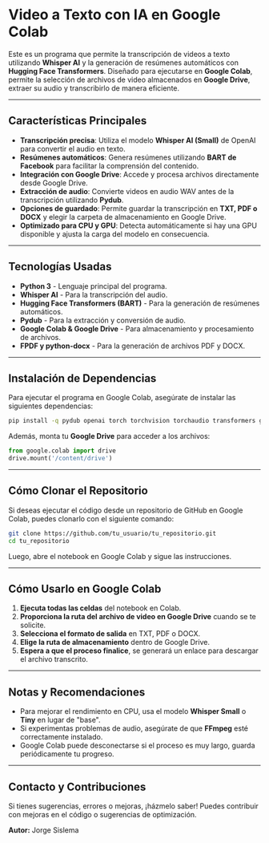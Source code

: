 # Video a Texto con IA en Google Colab

Este es un programa que permite la transcripción de videos a texto utilizando **Whisper AI** y la generación de resúmenes automáticos con **Hugging Face Transformers**. Diseñado para ejecutarse en **Google Colab**, permite la selección de archivos de video almacenados en **Google Drive**, extraer su audio y transcribirlo de manera eficiente.

---

## Características Principales

- **Transcripción precisa**: Utiliza el modelo **Whisper AI (Small)** de OpenAI para convertir el audio en texto.
- **Resúmenes automáticos**: Genera resúmenes utilizando **BART de Facebook** para facilitar la comprensión del contenido.
- **Integración con Google Drive**: Accede y procesa archivos directamente desde Google Drive.
- **Extracción de audio**: Convierte videos en audio WAV antes de la transcripción utilizando **Pydub**.
- **Opciones de guardado**: Permite guardar la transcripción en **TXT, PDF o DOCX** y elegir la carpeta de almacenamiento en Google Drive.
- **Optimizado para CPU y GPU**: Detecta automáticamente si hay una GPU disponible y ajusta la carga del modelo en consecuencia.

---

## Tecnologías Usadas

- **Python 3** - Lenguaje principal del programa.
- **Whisper AI** - Para la transcripción del audio.
- **Hugging Face Transformers (BART)** - Para la generación de resúmenes automáticos.
- **Pydub** - Para la extracción y conversión de audio.
- **Google Colab & Google Drive** - Para almacenamiento y procesamiento de archivos.
- **FPDF y python-docx** - Para la generación de archivos PDF y DOCX.

---

## Instalación de Dependencias

Para ejecutar el programa en Google Colab, asegúrate de instalar las siguientes dependencias:

```sh
pip install -q pydub openai torch torchvision torchaudio transformers google-colab ipywidgets ffmpeg fpdf python-docx
```

Además, monta tu **Google Drive** para acceder a los archivos:

```python
from google.colab import drive
drive.mount('/content/drive')
```

---

## Cómo Clonar el Repositorio

Si deseas ejecutar el código desde un repositorio de GitHub en Google Colab, puedes clonarlo con el siguiente comando:

```sh
git clone https://github.com/tu_usuario/tu_repositorio.git
cd tu_repositorio
```

Luego, abre el notebook en Google Colab y sigue las instrucciones.

---

## Cómo Usarlo en Google Colab

1. **Ejecuta todas las celdas** del notebook en Colab.
2. **Proporciona la ruta del archivo de video en Google Drive** cuando se te solicite.
3. **Selecciona el formato de salida** en TXT, PDF o DOCX.
4. **Elige la ruta de almacenamiento** dentro de Google Drive.
5. **Espera a que el proceso finalice**, se generará un enlace para descargar el archivo transcrito.

---

## Notas y Recomendaciones

- Para mejorar el rendimiento en CPU, usa el modelo **Whisper Small** o **Tiny** en lugar de "base".
- Si experimentas problemas de audio, asegúrate de que **FFmpeg** esté correctamente instalado.
- Google Colab puede desconectarse si el proceso es muy largo, guarda periódicamente tu progreso.

---

## Contacto y Contribuciones

Si tienes sugerencias, errores o mejoras, ¡házmelo saber! Puedes contribuir con mejoras en el código o sugerencias de optimización.

**Autor:** Jorge Sislema